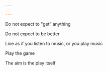 ```yaml
---

---
```


Do not expect to "get” anything 

Do not expect to be better 

Live as if you listen to music, or you play music 

Play the game 

The aim is the play itself 